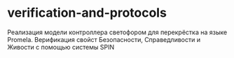 # verification-and-protocols

Реализация модели контроллера светофором для перекрёстка на языке Promela.
Верификация свойст Безопасности, Справедливости и Живости с помощью системы SPIN
